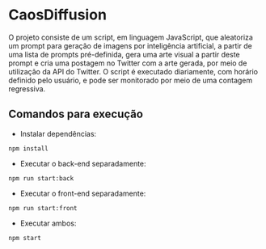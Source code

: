 # CaosDiffusion

O projeto  consiste de um script, em linguagem JavaScript, que aleatoriza um prompt para geração de imagens por inteligência artificial, a partir de uma lista de prompts pré-definida, gera uma arte visual a partir deste prompt e cria uma postagem no Twitter com a arte gerada, por meio de utilização da API do Twitter. O script é executado diariamente, com horário definido pelo usuário, e pode ser monitorado por meio de uma contagem regressiva.

## Comandos para execução

* Instalar dependências:
```
npm install
```

* Executar o back-end separadamente:
```
npm run start:back
```

* Executar o front-end separadamente:
```
npm run start:front
```

* Executar ambos:
```
npm start
```
